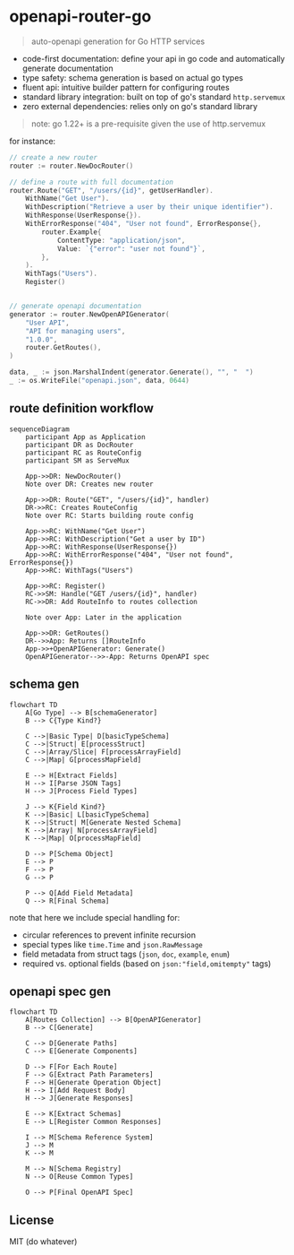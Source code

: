 # openapi-router-go

> auto-openapi generation for Go HTTP services

- code-first documentation: define your api in go code and automatically generate documentation
- type safety: schema generation is based on actual go types
- fluent api: intuitive builder pattern for configuring routes
- standard library integration: built on top of go's standard `http.servemux`
- zero external dependencies: relies only on go's standard library

> note: go 1.22+ is a pre-requisite given the use of http.servemux

for instance:

```go
// create a new router
router := router.NewDocRouter()

// define a route with full documentation
router.Route("GET", "/users/{id}", getUserHandler).
    WithName("Get User").
    WithDescription("Retrieve a user by their unique identifier").
    WithResponse(UserResponse{}).
    WithErrorResponse("404", "User not found", ErrorResponse{}, 
        router.Example{
            ContentType: "application/json",
            Value: `{"error": "user not found"}`,
        },
    ).
    WithTags("Users").
    Register()


// generate openapi documentation
generator := router.NewOpenAPIGenerator(
    "User API",
    "API for managing users",
    "1.0.0",
    router.GetRoutes(),
)

data, _ := json.MarshalIndent(generator.Generate(), "", "  ")
_ := os.WriteFile("openapi.json", data, 0644)
```


## route definition workflow

```mermaid
sequenceDiagram
    participant App as Application
    participant DR as DocRouter
    participant RC as RouteConfig
    participant SM as ServeMux
    
    App->>DR: NewDocRouter()
    Note over DR: Creates new router
    
    App->>DR: Route("GET", "/users/{id}", handler)
    DR->>RC: Creates RouteConfig
    Note over RC: Starts building route config
    
    App->>RC: WithName("Get User")
    App->>RC: WithDescription("Get a user by ID")
    App->>RC: WithResponse(UserResponse{})
    App->>RC: WithErrorResponse("404", "User not found", ErrorResponse{})
    App->>RC: WithTags("Users")
    
    App->>RC: Register()
    RC->>SM: Handle("GET /users/{id}", handler)
    RC->>DR: Add RouteInfo to routes collection
    
    Note over App: Later in the application
    
    App->>DR: GetRoutes()
    DR-->>App: Returns []RouteInfo
    App->>+OpenAPIGenerator: Generate()
    OpenAPIGenerator-->>-App: Returns OpenAPI spec
```

## schema gen

```mermaid
flowchart TD
    A[Go Type] --> B[schemaGenerator]
    B --> C{Type Kind?}
    
    C -->|Basic Type| D[basicTypeSchema]
    C -->|Struct| E[processStruct]
    C -->|Array/Slice| F[processArrayField]
    C -->|Map| G[processMapField]
    
    E --> H[Extract Fields]
    H --> I[Parse JSON Tags]
    H --> J[Process Field Types]
    
    J --> K{Field Kind?}
    K -->|Basic| L[basicTypeSchema]
    K -->|Struct| M[Generate Nested Schema]
    K -->|Array| N[processArrayField]
    K -->|Map| O[processMapField]
    
    D --> P[Schema Object]
    E --> P
    F --> P
    G --> P
    
    P --> Q[Add Field Metadata]
    Q --> R[Final Schema]
```

note that here we include special handling for:

- circular references to prevent infinite recursion
- special types like `time.Time` and `json.RawMessage`
- field metadata from struct tags (`json`, `doc`, `example`, `enum`)
- required vs. optional fields (based on `json:"field,omitempty"` tags)

## openapi spec gen

```mermaid
flowchart TD
    A[Routes Collection] --> B[OpenAPIGenerator]
    B --> C[Generate]
    
    C --> D[Generate Paths]
    C --> E[Generate Components]
    
    D --> F[For Each Route]
    F --> G[Extract Path Parameters]
    F --> H[Generate Operation Object]
    H --> I[Add Request Body]
    H --> J[Generate Responses]
    
    E --> K[Extract Schemas]
    E --> L[Register Common Responses]
    
    I --> M[Schema Reference System]
    J --> M
    K --> M
    
    M --> N[Schema Registry]
    N --> O[Reuse Common Types]
    
    O --> P[Final OpenAPI Spec]
```

## License

MIT (do whatever)
